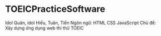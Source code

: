 # TOEICPracticeSoftware
Idol Quân, idol Hiếu, Tuân, Tiến
Ngôn ngữ: HTML CSS JavaScript
Chủ đề: Xây dựng ứng dụng web thi thử TOEIC
